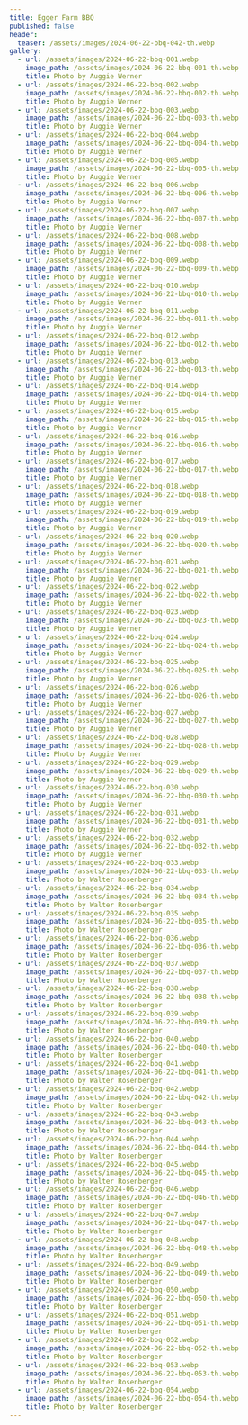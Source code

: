 ```yaml
---
title: Egger Farm BBQ
published: false
header:
  teaser: /assets/images/2024-06-22-bbq-042-th.webp
gallery:
  - url: /assets/images/2024-06-22-bbq-001.webp
    image_path: /assets/images/2024-06-22-bbq-001-th.webp
    title: Photo by Auggie Werner
  - url: /assets/images/2024-06-22-bbq-002.webp
    image_path: /assets/images/2024-06-22-bbq-002-th.webp
    title: Photo by Auggie Werner
  - url: /assets/images/2024-06-22-bbq-003.webp
    image_path: /assets/images/2024-06-22-bbq-003-th.webp
    title: Photo by Auggie Werner
  - url: /assets/images/2024-06-22-bbq-004.webp
    image_path: /assets/images/2024-06-22-bbq-004-th.webp
    title: Photo by Auggie Werner
  - url: /assets/images/2024-06-22-bbq-005.webp
    image_path: /assets/images/2024-06-22-bbq-005-th.webp
    title: Photo by Auggie Werner
  - url: /assets/images/2024-06-22-bbq-006.webp
    image_path: /assets/images/2024-06-22-bbq-006-th.webp
    title: Photo by Auggie Werner
  - url: /assets/images/2024-06-22-bbq-007.webp
    image_path: /assets/images/2024-06-22-bbq-007-th.webp
    title: Photo by Auggie Werner
  - url: /assets/images/2024-06-22-bbq-008.webp
    image_path: /assets/images/2024-06-22-bbq-008-th.webp
    title: Photo by Auggie Werner
  - url: /assets/images/2024-06-22-bbq-009.webp
    image_path: /assets/images/2024-06-22-bbq-009-th.webp
    title: Photo by Auggie Werner
  - url: /assets/images/2024-06-22-bbq-010.webp
    image_path: /assets/images/2024-06-22-bbq-010-th.webp
    title: Photo by Auggie Werner
  - url: /assets/images/2024-06-22-bbq-011.webp
    image_path: /assets/images/2024-06-22-bbq-011-th.webp
    title: Photo by Auggie Werner
  - url: /assets/images/2024-06-22-bbq-012.webp
    image_path: /assets/images/2024-06-22-bbq-012-th.webp
    title: Photo by Auggie Werner
  - url: /assets/images/2024-06-22-bbq-013.webp
    image_path: /assets/images/2024-06-22-bbq-013-th.webp
    title: Photo by Auggie Werner
  - url: /assets/images/2024-06-22-bbq-014.webp
    image_path: /assets/images/2024-06-22-bbq-014-th.webp
    title: Photo by Auggie Werner
  - url: /assets/images/2024-06-22-bbq-015.webp
    image_path: /assets/images/2024-06-22-bbq-015-th.webp
    title: Photo by Auggie Werner
  - url: /assets/images/2024-06-22-bbq-016.webp
    image_path: /assets/images/2024-06-22-bbq-016-th.webp
    title: Photo by Auggie Werner
  - url: /assets/images/2024-06-22-bbq-017.webp
    image_path: /assets/images/2024-06-22-bbq-017-th.webp
    title: Photo by Auggie Werner
  - url: /assets/images/2024-06-22-bbq-018.webp
    image_path: /assets/images/2024-06-22-bbq-018-th.webp
    title: Photo by Auggie Werner
  - url: /assets/images/2024-06-22-bbq-019.webp
    image_path: /assets/images/2024-06-22-bbq-019-th.webp
    title: Photo by Auggie Werner
  - url: /assets/images/2024-06-22-bbq-020.webp
    image_path: /assets/images/2024-06-22-bbq-020-th.webp
    title: Photo by Auggie Werner
  - url: /assets/images/2024-06-22-bbq-021.webp
    image_path: /assets/images/2024-06-22-bbq-021-th.webp
    title: Photo by Auggie Werner
  - url: /assets/images/2024-06-22-bbq-022.webp
    image_path: /assets/images/2024-06-22-bbq-022-th.webp
    title: Photo by Auggie Werner
  - url: /assets/images/2024-06-22-bbq-023.webp
    image_path: /assets/images/2024-06-22-bbq-023-th.webp
    title: Photo by Auggie Werner
  - url: /assets/images/2024-06-22-bbq-024.webp
    image_path: /assets/images/2024-06-22-bbq-024-th.webp
    title: Photo by Auggie Werner
  - url: /assets/images/2024-06-22-bbq-025.webp
    image_path: /assets/images/2024-06-22-bbq-025-th.webp
    title: Photo by Auggie Werner
  - url: /assets/images/2024-06-22-bbq-026.webp
    image_path: /assets/images/2024-06-22-bbq-026-th.webp
    title: Photo by Auggie Werner
  - url: /assets/images/2024-06-22-bbq-027.webp
    image_path: /assets/images/2024-06-22-bbq-027-th.webp
    title: Photo by Auggie Werner
  - url: /assets/images/2024-06-22-bbq-028.webp
    image_path: /assets/images/2024-06-22-bbq-028-th.webp
    title: Photo by Auggie Werner
  - url: /assets/images/2024-06-22-bbq-029.webp
    image_path: /assets/images/2024-06-22-bbq-029-th.webp
    title: Photo by Auggie Werner
  - url: /assets/images/2024-06-22-bbq-030.webp
    image_path: /assets/images/2024-06-22-bbq-030-th.webp
    title: Photo by Auggie Werner
  - url: /assets/images/2024-06-22-bbq-031.webp
    image_path: /assets/images/2024-06-22-bbq-031-th.webp
    title: Photo by Auggie Werner
  - url: /assets/images/2024-06-22-bbq-032.webp
    image_path: /assets/images/2024-06-22-bbq-032-th.webp
    title: Photo by Auggie Werner
  - url: /assets/images/2024-06-22-bbq-033.webp
    image_path: /assets/images/2024-06-22-bbq-033-th.webp
    title: Photo by Walter Rosenberger
  - url: /assets/images/2024-06-22-bbq-034.webp
    image_path: /assets/images/2024-06-22-bbq-034-th.webp
    title: Photo by Walter Rosenberger
  - url: /assets/images/2024-06-22-bbq-035.webp
    image_path: /assets/images/2024-06-22-bbq-035-th.webp
    title: Photo by Walter Rosenberger
  - url: /assets/images/2024-06-22-bbq-036.webp
    image_path: /assets/images/2024-06-22-bbq-036-th.webp
    title: Photo by Walter Rosenberger
  - url: /assets/images/2024-06-22-bbq-037.webp
    image_path: /assets/images/2024-06-22-bbq-037-th.webp
    title: Photo by Walter Rosenberger
  - url: /assets/images/2024-06-22-bbq-038.webp
    image_path: /assets/images/2024-06-22-bbq-038-th.webp
    title: Photo by Walter Rosenberger
  - url: /assets/images/2024-06-22-bbq-039.webp
    image_path: /assets/images/2024-06-22-bbq-039-th.webp
    title: Photo by Walter Rosenberger
  - url: /assets/images/2024-06-22-bbq-040.webp
    image_path: /assets/images/2024-06-22-bbq-040-th.webp
    title: Photo by Walter Rosenberger
  - url: /assets/images/2024-06-22-bbq-041.webp
    image_path: /assets/images/2024-06-22-bbq-041-th.webp
    title: Photo by Walter Rosenberger
  - url: /assets/images/2024-06-22-bbq-042.webp
    image_path: /assets/images/2024-06-22-bbq-042-th.webp
    title: Photo by Walter Rosenberger
  - url: /assets/images/2024-06-22-bbq-043.webp
    image_path: /assets/images/2024-06-22-bbq-043-th.webp
    title: Photo by Walter Rosenberger
  - url: /assets/images/2024-06-22-bbq-044.webp
    image_path: /assets/images/2024-06-22-bbq-044-th.webp
    title: Photo by Walter Rosenberger
  - url: /assets/images/2024-06-22-bbq-045.webp
    image_path: /assets/images/2024-06-22-bbq-045-th.webp
    title: Photo by Walter Rosenberger
  - url: /assets/images/2024-06-22-bbq-046.webp
    image_path: /assets/images/2024-06-22-bbq-046-th.webp
    title: Photo by Walter Rosenberger
  - url: /assets/images/2024-06-22-bbq-047.webp
    image_path: /assets/images/2024-06-22-bbq-047-th.webp
    title: Photo by Walter Rosenberger
  - url: /assets/images/2024-06-22-bbq-048.webp
    image_path: /assets/images/2024-06-22-bbq-048-th.webp
    title: Photo by Walter Rosenberger
  - url: /assets/images/2024-06-22-bbq-049.webp
    image_path: /assets/images/2024-06-22-bbq-049-th.webp
    title: Photo by Walter Rosenberger
  - url: /assets/images/2024-06-22-bbq-050.webp
    image_path: /assets/images/2024-06-22-bbq-050-th.webp
    title: Photo by Walter Rosenberger
  - url: /assets/images/2024-06-22-bbq-051.webp
    image_path: /assets/images/2024-06-22-bbq-051-th.webp
    title: Photo by Walter Rosenberger
  - url: /assets/images/2024-06-22-bbq-052.webp
    image_path: /assets/images/2024-06-22-bbq-052-th.webp
    title: Photo by Walter Rosenberger
  - url: /assets/images/2024-06-22-bbq-053.webp
    image_path: /assets/images/2024-06-22-bbq-053-th.webp
    title: Photo by Walter Rosenberger
  - url: /assets/images/2024-06-22-bbq-054.webp
    image_path: /assets/images/2024-06-22-bbq-054-th.webp
    title: Photo by Walter Rosenberger
---
```

